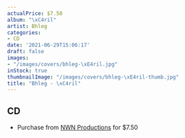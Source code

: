 ```yaml
---
actualPrice: $7.50
album: "\xC4ril"
artist: Bhleg
categories:
- CD
date: '2021-06-29T15:06:17'
draft: false
images:
- "/images/covers/bhleg-\xE4ril.jpg"
inStock: true
thumbnailImage: "/images/covers/bhleg-\xE4ril-thumb.jpg"
title: "Bhleg - \xC4ril"
---
```


## CD
* Purchase from [NWN Productions](http://shop.nwnprod.com/index.php?route=product/product&path=93&product_id=8278&sort=pd.name&order=ASC) for $7.50
